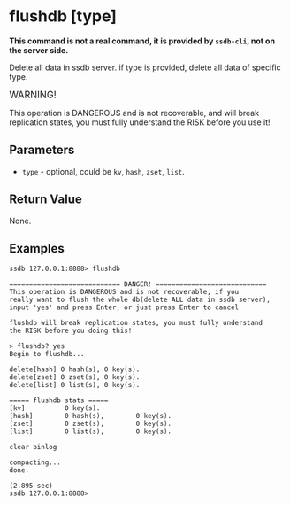 # flushdb [type]

__This command is not a real command, it is provided by `ssdb-cli`, not on the server side.__

Delete all data in ssdb server. if type is provided, delete all data of specific type.

<span class="label label-danger" style="font-size: 120%;">WARNING!</span>
<div class="alert alert-danger">
	This operation is DANGEROUS and is not recoverable, and will break replication states, you must fully understand the RISK before you use it!
</div>

## Parameters

* `type` - optional, could be `kv`, `hash`, `zset`, `list`.

## Return Value

None.

## Examples

	ssdb 127.0.0.1:8888> flushdb
	
	============================ DANGER! ============================
	This operation is DANGEROUS and is not recoverable, if you
	really want to flush the whole db(delete ALL data in ssdb server),
	input 'yes' and press Enter, or just press Enter to cancel
	
	flushdb will break replication states, you must fully understand
	the RISK before you doing this!
	
	> flushdb? yes
	Begin to flushdb...
	
	delete[hash] 0 hash(s), 0 key(s).
	delete[zset] 0 zset(s), 0 key(s).
	delete[list] 0 list(s), 0 key(s).
	
	===== flushdb stats =====
	[kv]          0 key(s).
	[hash]        0 hash(s),        0 key(s).
	[zset]        0 zset(s),        0 key(s).
	[list]        0 list(s),        0 key(s).
	
	clear binlog
	
	compacting...
	done.
	
	(2.895 sec)
	ssdb 127.0.0.1:8888> 
